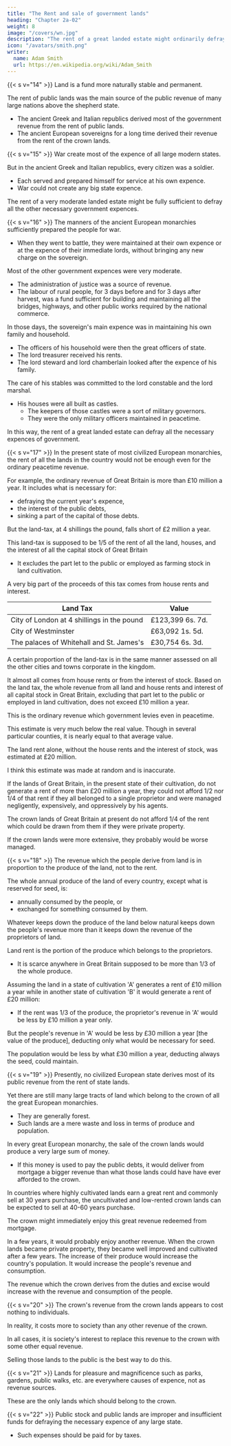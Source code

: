 ```yaml
---
title: "The Rent and sale of government lands"
heading: "Chapter 2a-02"
weight: 8
image: "/covers/wn.jpg"
description: "The rent of a great landed estate might ordinarily defray all the necessary expences of government"
icon: "/avatars/smith.png"
writer:
  name: Adam Smith
  url: https://en.wikipedia.org/wiki/Adam_Smith
---
```




{{< s v="14" >}} Land is a fund more naturally stable and permanent.

The rent of public lands was the main source of the public revenue of many large nations above the shepherd state.
- The ancient Greek and Italian republics derived most of the government revenue from the rent of public lands.
- The ancient European sovereigns for a long time derived their revenue from the rent of the crown lands.


{{< s v="15" >}} War create most of the expence of all large modern states.

But in the ancient Greek and Italian republics, every citizen was a soldier.
- Each served and prepared himself for service at his own expence.
- War could not create any big state expence.

The rent of a very moderate landed estate might be fully sufficient to defray all the other necessary government expences.


{{< s v="16" >}} The manners of the ancient European monarchies sufficiently prepared the people for war.
- When they went to battle, they were maintained at their own expence or at the expence of their immediate lords, without bringing any new charge on the sovereign.

Most of the other government expences were very moderate.
- The administration of justice was a source of revenue.
- The labour of rural people, for 3 days before and for 3 days after harvest, was a fund sufficient for building and maintaining all the bridges, highways, and other public works required by the national commerce.

In those days, the sovereign's main expence was in maintaining his own family and household.
- The officers of his household were then the great officers of state.
- The lord treasurer received his rents.
- The lord steward and lord chamberlain looked after the expence of his family.

The care of his stables was committed to the lord constable and the lord marshal.
- His houses were all built as castles.
  - The keepers of those castles were a sort of military governors.
  - They were the only military officers maintained in peacetime.

In this way, the rent of a great landed estate can defray all the necessary expences of government.


{{< s v="17" >}} In the present state of most civilized European monarchies, the rent of all the lands in the country would not be enough even for the ordinary peacetime revenue. 

For example, the ordinary revenue of Great Britain is more than £10 million a year. It includes what is necessary for:
- defraying the current year's expence,
- the interest of the public debts,
- sinking a part of the capital of those debts.

But the land-tax, at 4 shillings the pound, falls short of £2 million a year.

This land-tax is supposed to be 1/5 of the rent of all the land, houses, and the interest of all the capital stock of Great Britain
- It excludes the part let to the public or employed as farming stock in land cultivation.

A very big part of the proceeds of this tax comes from house rents and interest.

Land Tax | Value
--- | ---
City of London at 4 shillings in the pound | £123,399 6s. 7d.
City of Westminster | £63,092 1s. 5d.
The palaces of Whitehall and St. James's | £30,754 6s. 3d.


A certain proportion of the land-tax is in the same manner assessed on all the other cities and towns corporate in the kingdom.

It almost all comes from house rents or from the interest of stock.
Based on the land tax, the whole revenue from all land and house rents and interest of all capital stock in Great Britain, excluding that part let to the public or employed in land cultivation, does not exceed £10 million a year.

This is the ordinary revenue which government levies even in peacetime.

This estimate is very much below the real value.
    Though in several particular counties, it is nearly equal to that average value.

The land rent alone, without the house rents and the interest of stock, was estimated at £20 million.

I think this estimate was made at random and is inaccurate.

If the lands of Great Britain, in the present state of their cultivation, do not generate a rent of more than £20 million a year, they could not afford 1/2 nor 1/4 of that rent if they all belonged to a single proprietor and were managed negligently, expensively, and oppressively by his agents.

The crown lands of Great Britain at present do not afford 1/4 of the rent which could be drawn from them if they were private property.

If the crown lands were more extensive, they probably would be worse managed.


{{< s v="18" >}} The revenue which the people derive from land is in proportion to the produce of the land, not to the rent.

The whole annual produce of the land of every country, except what is reserved for seed, is:
- annually consumed by the people, or
- exchanged for something consumed by them.

Whatever keeps down the produce of the land below natural keeps down the people's revenue more than it keeps down the revenue of the proprietors of land.

Land rent is the portion of the produce which belongs to the proprietors.
- It is scarce anywhere in Great Britain supposed to be more than 1/3 of the whole produce.

Assuming the land in a state of cultivation 'A' generates a rent of £10 million a year while in another state of cultivation 'B' it would generate a rent of £20 million:
- If the rent was 1/3 of the produce, the proprietor's revenue in 'A' would be less by £10 million a year only.

But the people's revenue in 'A' would be less by £30 million a year [the value of the produce], deducting only what would be necessary for seed.

The population would be less by what £30 million a year, deducting always the seed, could maintain.


{{< s v="19" >}} Presently, no civilized European state derives most of its public revenue from the rent of state lands.

Yet there are still many large tracts of land which belong to the crown of all the great European monarchies.
- They are generally forest.
- Such lands are a mere waste and loss in terms of produce and population.

In every great European monarchy, the sale of the crown lands would produce a very large sum of money.
- If this money is used to pay the public debts, it would deliver from mortgage a bigger revenue than what those lands could have have ever afforded to the crown.

In countries where highly cultivated lands earn a great rent and commonly sell at 30 years purchase, the uncultivated and low-rented crown lands can be expected to sell at 40-60 years purchase.

The crown might immediately enjoy this great revenue redeemed from mortgage.

In a few years, it would probably enjoy another revenue.
    When the crown lands became private property, they became well improved and cultivated after a few years.
    The increase of their produce would increase the country's population.
    It would increase the people's revenue and consumption.

The revenue which the crown derives from the duties and excise would increase with the revenue and consumption of the people.


{{< s v="20" >}} The crown's revenue from the crown lands appears to cost nothing to individuals.

In reality, it costs more to society than any other revenue of the crown.

In all cases, it is society's interest to replace this revenue to the crown with some other equal revenue.

Selling those lands to the public is the best way to do this.


{{< s v="21" >}} Lands for pleasure and magnificence such as parks, gardens, public walks, etc. are everywhere causes of expence, not as revenue sources.

These are the only lands which should belong to the crown.


{{< s v="22" >}} Public stock and public lands are improper and insufficient funds for defraying the necessary expence of any large state.
- Such expenses should be paid for by taxes.

